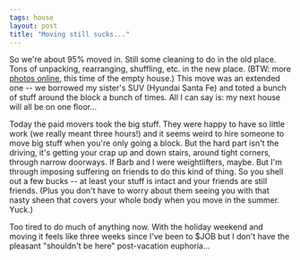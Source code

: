 ```yaml
---
tags: house
layout: post
title: "Moving still sucks..."
---
```




So we're about 95% moved in. Still some cleaning to do in the old place. Tons of unpacking, rearranging, shuffling, etc. in the new place. (BTW: more <a href="http://www.cwinters.com/cgi-bin/liveframe.cgi/house_empty">photos online</a>, this time of the empty house.) This move was an extended one -- we borrowed my sister's SUV (Hyundai Santa Fe) and toted a bunch of stuff around the block a bunch of times. All I can say is: my next house will all be on one floor...</p>

<p>Today the paid movers took the big stuff. They were happy to have so little work (we really meant three hours!) and it seems weird to hire someone to move big stuff when you're only going a block. But the hard part isn't the driving, it's getting your crap up and down stairs, around tight corners, through narrow doorways. If Barb and I were weightlifters, maybe. But I'm through imposing suffering on friends to do this kind of thing. So you shell out a few bucks -- at least your stuff is intact and your friends are still friends. (Plus you don't have to worry about them seeing you with that nasty sheen that covers your whole body when you move in the summer. Yuck.)</p>

<p>Too tired to do much of anything now. With the holiday weekend and moving it feels like three weeks since I've been to $JOB but I don't have the pleasant "shouldn't be here" post-vacation euphoria...</p>


